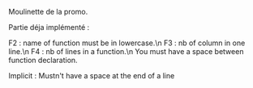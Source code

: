 Moulinette de la promo.

Partie déja implémenté :

F2 : name of function must be in lowercase.\n
F3 : nb of column in one line.\n
F4 : nb of lines in a function.\n
You must have a space between function declaration.

Implicit :
Mustn't have a space at the end of a line
